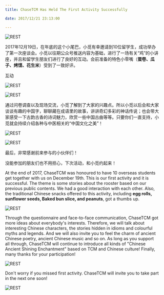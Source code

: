 ```yaml
---
title: ChaseTCM Has Held The First Activity Successfully 

date: 2017/12/21 23:13:00

---
```


![REST](/img/20171223/zhenshihezhao.jpg)


2017年12月19日，在年底的这个小尾巴，小觅有幸邀请到10位留学生，成功举办了第一次座谈会。小觅以往期公众号推送内容为基础，进行了一场有关“鸡”的小讲座，并且和留学生朋友们进行了良好的互动。会前准备的特色小零嘴（**蛋卷、瓜子、烤馍、花生米**）受到了一致好评。

互动

![REST](/img/20171223/niujiangjie1.jpg)

![REST](/img/20171223/hudong.jpg)

通过问卷调查以及现场交流，小觅了解到了大家的兴趣点。所以小觅以后会和大家谈谈有趣的中国字，聊聊藏在成语里的故事，讲讲奇幻多彩的神话传说；也会带大家感受一下古韵古香的诗词魅力，欣赏一些中国古曲等等。只要你们一直支持，小觅就会持续介绍各种与中医相关的“中国文化之美”！

![REST](/img/20171223/tingjiangzuo.jpg)

![REST](/img/20171223/wenjuan.jpg)

最后，非常感谢前来参与的小伙伴们！

没能参加的朋友们也不用担心，下次活动，和小觅约起来！
 
 
At the end of 2017, ChaseTCM was honoured to have 10 overseas students get together with us on December 19th. This is our first activity and it is successful. The theme is some stories about the rooster based on our previous public contents. We had a good interaction with each other. Also, the traditional Chinese snacks offered to this activity, including **egg rolls, sunflower seeds, Baked bun slice, and peanuts**, got a thumbs up.

![REST](/img/20171223/foods.jpg)

Through the questionnaire and face-to-face communication, ChaseTCM got more ideas about everybody's interests. Therefore, we will talk about interesting Chinese characters, the stories hidden in idioms and colourful myths and legends. And we will also invite you to feel the charm of ancient Chinese poetry, ancient Chinese music and so on. As long as you support all through, ChaseTCM will continue to introduce all kinds of "Chinese Ancient Shining Enchantment" based on TCM and Chinese culture!
Finally, many thanks for your participation!

![REST](/img/20171223/letter.jpg)

Don't worry if you missed first activity. ChaseTCM will invite you to take part in the next one soon!


![REST](/img/weixin-ChaseTCM.jpg)